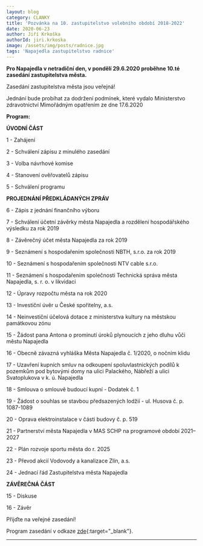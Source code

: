```yaml
---
layout: blog
category: CLANKY
title: 'Pozvánka na 10. zastupitelstvo volebního období 2018-2022'
date: 2020-06-23
author: Jiří Krkoška
authorId: jiri.krkoska
image: /assets/img/posts/radnice.jpg
tags: 'Napajedla zastupitelstvo radnice'
---
```


**Pro Napajedla v netradiční den, v pondělí 29.6.2020 proběhne 10.té zasedání zastupitelstva města.** 

Zasedání zastupitelstva města jsou veřejná!

Jednání bude probíhat za dodržení podmínek, které vydalo Ministerstvo zdravotnictví Mimořádným opatřením ze dne 17.6.2020


**Program:**

**ÚVODNÍ ČÁST**

1 - Zahájení

2 - Schválení zápisu z minulého zasedání

3 - Volba návrhové komise

4 - Stanovení ověřovatelů zápisu

5 - Schválení programu

**PROJEDNÁNÍ PŘEDKLÁDANÝCH ZPRÁV**

6 - Zápis z jednání finančního výboru

 7 - Schválení účetní závěrky města Napajedla a rozdělení hospodářského výsledku za rok 2019
 
 8 - Závěrečný účet města Napajedla za rok 2019
 
 9 - Seznámení s hospodařením společnosti NBTH, s.r.o. za rok 2019
 
10 - Seznámení s hospodařením společnosti NTV cable s.r.o.

11 - Seznámení s hospodařením společnosti Technická správa města Napajedla, s. r. o. v likvidaci

12 - Úpravy rozpočtu města na rok 2020

13 - Investiční úvěr u České spořitelny, a.s.

14 - Neinvestiční účelová dotace z ministerstva kultury na městskou památkovou zónu

15 - Žádost pana Antona o prominutí úroků plynoucích z jeho dluhu vůči městu Napajedla

16 - Obecně závazná vyhláška Města Napajedla č. 1/2020, o nočním klidu

17 - Uzavření kupních smluv na odkoupení spoluvlastnických podílů k pozemkům pod bytovými domy na ulici Palackého, Nábřeží a ulici Svatoplukova v k. ú. Napajedla

18 - Smlouva o smlouvě budoucí kupní - Dodatek č. 1

19 - Žádost o souhlas se stavbou předsazených lodžií - ul. Husova č. p. 1087-1089

20 - Oprava elektroinstalace v části budovy č. p. 519

21 - Partnerství města Napajedla v MAS SCHP na programové období 2021–2027

22 - Plán rozvoje sportu města do r. 2025

23 - Převod akcií Vodovody a kanalizace Zlín, a.s.

24 - Jednací řád Zastupitelstva města Napajedla 


**ZÁVĚREČNÁ ČÁST**

15 - Diskuse

16 - Závěr


Přijďte na veřejné zasedání! 



Program zasedání v odkaze [zde](https://www.napajedla.cz/e_download.php?file=data/uredni_deska/obsah1861_7.pdf&original=ZM%20pozv.verejne%2029.06.2020.pdf){:target="_blank"}.

 



---
